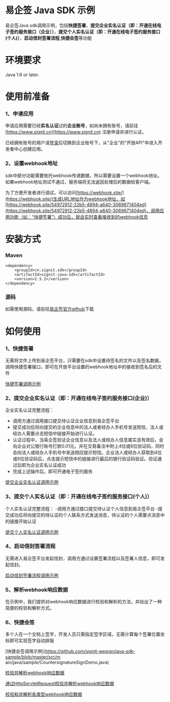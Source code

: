
# 易企签 Java SDK 示例

易企签Java sdk调用示例，包括**快捷签署**，**提交企业实名认证（即：开通在线电子签约服务接口（企业））**，**提交个人实名认证（即：开通在线电子签约服务接口(个人)）**，**启动信封签署流程**,**快捷会签**等功能

# 环境要求
Java 1.6 or later.

# 使用前准备
### 1、申请应用
申请应用需要已经**实名认证**过的**企业账号**，如尚未拥有账号，请前往[https://www.signit.cn](https://www.signit.cn) 注册申请并进行认证。

已经拥有账号的用户请[登录](https://app.signit.cn/login)后切换到企业账号下，从"企业"的"开放API"中进入开发者中心创建应用。

### 2、设置webhook地址
sdk中部分功能需要依托webhook传递数据，所以需要设置一个webhook地址。如果webhook地址测试不通过，服务端将无法返回处理后的数据给客户端。

为了方便开发者进行调试，可以访问[https://webhook.site/](https://webhook.site/)生成URL地址作为webhook地址，如[https://webhook.site/54972912-22b5-4894-a640-3069671404ed](https://webhook.site/54972912-22b5-4894-a640-3069671404ed)，调用应用功能（如：“快捷签署”）成功后，就会实时查看接收到的webhook信息

# 安装方式


### Maven

    <dependency>
		<groupId>cn.signit.sdk</groupId>
		<artifactId>signit-java-sdk</artifactId>
		<version>2.5.2</version>
	</dependency>

### 源码
如需使用源码，请前往[易企签官方github](https://github.com/signit-wesign/java-sdk)下载



# 如何使用
### 1、快捷签署

无需将文件上传到易企签平台，只需要在sdk中设置待签名的文件以及签名数据，调用快捷签署接口，即可在开放平台设置的webhook地址中的接收到签名后的文件

[快捷签署调用示例](https://github.com/signit-wesign/java-sdk-sample/blob/master/src/main/java/sample/QuickSignatureDemo.java)

### 2、提交企业实名认证（即：开通在线电子签约服务接口(企业)）
企业实名认证完整流程：
- 调用方通过调用接口提交待认证企业信息到易企签平台
- 提交成功后将向提交的企业信息中的法人或者经办人手机号发送短信，法人或经办人需要点击短信中链接开始进行认证。
- 认证过程中，当易企签验证企业信息以及法人或经办人信息属实且有效后，会向企业对公银行账号打款0.01元，并在交易备注中附上4位或6位验证码，同时会向法人或经办人手机号中发送相应提示短信。企业法人或经办人获取到4位或6位验证码后，点击提示短信中的链接进行最后的银行验证码验证。验证通过后即为企业实名认证成功
- 完成上述操作后，即可开通电子签约服务

[提交企业实名认证调用示例](https://github.com/signit-wesign/java-sdk-sample/blob/master/src/main/java/sample/EnterpriseVerifyDemo.java)

### 3、提交个人实名认证（即：开通在线电子签约服务接口(个人)）
个人实名认证完整流程：
-调用方通过接口提交待认证个人信息到易企签平台
-提交成功后将向提交的待认证的个人联系方式发送消息，待认证的个人需要点消息中的链接开始认证

[提交个人实名认证调用示例](https://github.com/signit-wesign/java-sdk-sample/blob/master/src/main/java/sample/PersonVerifyDemo.java)


### 4、启动信封签署流程
无需进入易企签平台发起信封，调用方通过设置签署流程以及签署人信息，即可发起信封。

[启动信封签署流程调用示例](https://github.com/signit-wesign/java-sdk-sample/blob/master/src/main/java/sample/StartEnvelopeDemo.java)

### 5、解析webhook响应数据
在示例中，我们提供对webhook响应数据进行校验和解析的方法。并给出了一种简便的校验和解析方式。

### 6、快捷会签
多个人在一个文档上签字，开发人员只需指定签字区域，无需计算每个签署位置坐标即可实现签字自动排版



[快捷会签调用示例](https://github.com/signit-wesign/java-sdk-sample/blob/master/src/m                                                                                                                                                                            ain/java/sample/CountersignatureSignDemo.java)

[校验并解析webhook响应数据](https://github.com/signit-wesign/java-sdk-sample/blob/master/src/main/java/sample/WebhookResponseParseDemo.java)

[通过HttpServletRequest校验并解析webhook响应数据](https://github.com/signit-wesign/java-sdk-sample/blob/master/src/main/java/sample/WebhookResponseParseByRequestDemo.java)

[校验和并解析各类型webhook响应数据](https://github.com/signit-wesign/java-sdk-sample/blob/master/src/main/java/webhook/response)
